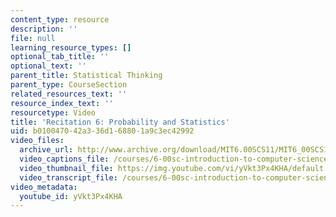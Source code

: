 ```yaml
---
content_type: resource
description: ''
file: null
learning_resource_types: []
optional_tab_title: ''
optional_text: ''
parent_title: Statistical Thinking
parent_type: CourseSection
related_resources_text: ''
resource_index_text: ''
resourcetype: Video
title: 'Recitation 6: Probability and Statistics'
uid: b0100470-42a3-36d1-6880-1a9c3ec42992
video_files:
  archive_url: http://www.archive.org/download/MIT6.00SCS11/MIT6_00SCS11_rec06_300k.mp4
  video_captions_file: /courses/6-00sc-introduction-to-computer-science-and-programming-spring-2011/3f1f0973f4a25c84a6df21b6da76a69c_yVkt3Px4KHA.vtt
  video_thumbnail_file: https://img.youtube.com/vi/yVkt3Px4KHA/default.jpg
  video_transcript_file: /courses/6-00sc-introduction-to-computer-science-and-programming-spring-2011/285a6c918fec2c4195d5b44910717892_yVkt3Px4KHA.pdf
video_metadata:
  youtube_id: yVkt3Px4KHA
---
```


